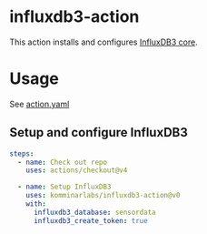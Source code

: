 # influxdb3-action

This action installs and configures [InfluxDB3 core](https://docs.influxdata.com/influxdb3/core/).

# Usage

See [action.yaml](action.yaml)

## Setup and configure InfluxDB3

```yaml
steps:
  - name: Check out repo
    uses: actions/checkout@v4

  - name: Setup InfluxDB3
    uses: komminarlabs/influxdb3-action@v0
    with:
      influxdb3_database: sensordata
      influxdb3_create_token: true
```

